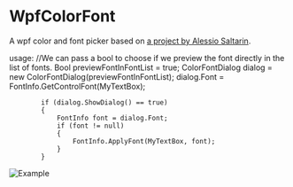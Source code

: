 # WpfColorFont

A wpf color and font picker based on [a project by Alessio Saltarin](http://www.codeproject.com/Articles/368070/A-WPF-Font-Picker-with-Color).

usage:
          //We can pass a bool to choose if we preview the font directly in the list of fonts.
            Bool previewFontInFontList = true;
            ColorFontDialog dialog = new ColorFontDialog(previewFontInFontList);
            dialog.Font = FontInfo.GetControlFont(MyTextBox);
            
            if (dialog.ShowDialog() == true)
            {
                FontInfo font = dialog.Font;
                if (font != null)
                {
                    FontInfo.ApplyFont(MyTextBox, font);
                }
            }
 
![Example](http://i.imgur.com/9RtLqsN.png)
